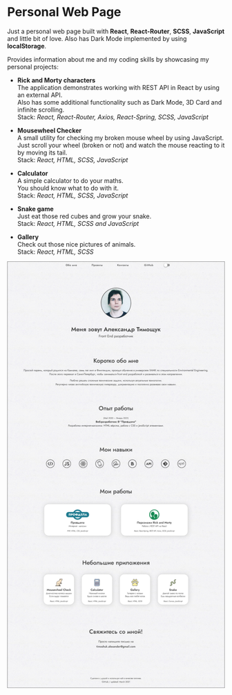 # Personal Web Page

Just a personal web page built with <b>React</b>, <b>React-Router</b>, <b>SCSS</b>, <b>JavaScript</b>
and little bit of love. Also has Dark Mode implemented by using <b>localStorage</b>.

Provides information about me and my coding skills by showcasing my personal projects:

- <b>Rick and Morty characters</b> <br>
  The application demonstrates working with REST API in React by using an external API. <br>
  Also has some additional functionality such as Dark Mode, 3D Card and infinite scrolling. <br>
  Stack: *React, React-Router, Axios, React-Spring, SCSS, JavaScript* 
  

- <b>Mousewheel Checker</b> <br>
  A small utility for checking my broken mouse wheel by using JavaScript. <br>
  Just scroll your wheel (broken or not) and watch the mouse reacting to it by moving its tail.<br>
  Stack: *React, HTML, SCSS, JavaScript*


- <b>Calculator</b><br>
  A simple calculator to do your maths. <br>
  You should know what to do with it. <br>
  Stack: *React, HTML, SCSS, JavaScript*


- <b>Snake game</b> <br>
  Just eat those red cubes and grow your snake. <br>
  Stack: *React, HTML, SCSS and JavaScript* <br>


- <b>Gallery</b> <br>
  Check out those nice pictures of animals. <br>
  Stack: *React, HTML, SCSS* <br>

  
![](screenshot.jpg)
